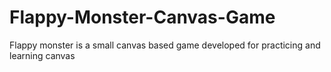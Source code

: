 # Flappy-Monster-Canvas-Game
 Flappy monster is a small canvas based game developed for practicing and learning canvas
